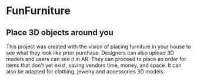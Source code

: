 # FunFurniture


## Place 3D objects around you

This project was created with the vision of placing furniture in your house to see what they look like prior purchase. 
Designers can also upload 3D models and users can see it in AR. They can proceed to place an order for items that don't yet exist, saving vendors time, money, and space. 
It can also be adapted for clothing, jewelry and accessories 3D models. 
